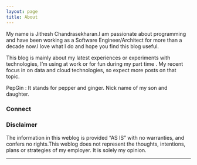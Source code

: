 ```yaml
---
layout: page
title: About
---
```


<!--<div class="imgHolder">
    <img src="/images/header_image.jpg" class ="img-responsive"/>
    <span>Here's the overlay text</span>
</div>-->

My name is Jithesh Chandrasekharan.I am passionate about programming and have been working as a Software Engineer/Architect for more than a decade now.I love what I do and hope you find this blog useful.  

This blog is mainly about my latest experiences or experiments with technologies, I’m using at work or for fun during my part time . My recent focus in on data and cloud technologies, so expect more posts on that topic.     

PepGin : It stands for pepper and ginger. Nick name of my son and daughter.

<!--My favorite form of communication is Twitter, where you'll find me ranting 140 characters at a time at <span><a href="https://twitter.com/gitjit"><i class="fa fa-twitter"></i></a></span>.

Resume : <span><a href="#"><i class="fa fa-linkedin"></i></a></span>  -->

### Connect 

<div style="text-align: center">
  
 <span style="margin-right:5px; "><a href="mailto:jitheshc@gmail.com?subject=Mail from Data-Tricks.com contact"><i class="fa fa-envelope fa share-button" style="font-size:36px;"></i></a></span>
 <span style="margin-right:5px; "><a href="https://twitter.com/gitjit" target="_blank"><i class="fa fa-twitter" style="font-size:36px;"></i></a></span> <span style="margin-right:5px"><a href="#" target="_blank"><i class="fa fa-linkedin" style="font-size:36px;"></i></a></span >  <span style="margin-right:5px" ><a href="#" target="_blank"><i class="fa fa-github" style="font-size:36px;"></i></a></span> 
</div>


### Disclaimer  

The information in this weblog is provided “AS IS” with no warranties, and confers no rights.This weblog does not represent the thoughts, intentions, plans or strategies of my employer. It is solely my opinion.


<hr class="style-eight">

<!--Feel free to challenge me, disagree with me, or tell me I’m completely nuts in the comments section of each blog entry, but I reserve the right to delete any comment for any reason whatsoever (abusive, profane, rude, or anonymous comments) – so keep it polite, please.-->





 